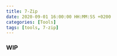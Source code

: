 ```yaml
---
title: 7-Zip
date: 2020-09-01 16:00:00 HH:MM:SS +0200
categories: [Tools]
tags: [tools, 7-zip]
---
```


### WIP